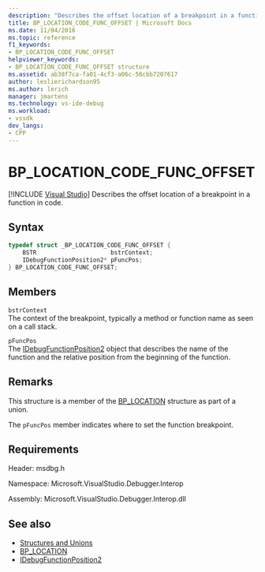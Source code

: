 ```yaml
---
description: "Describes the offset location of a breakpoint in a function in code."
title: BP_LOCATION_CODE_FUNC_OFFSET | Microsoft Docs
ms.date: 11/04/2016
ms.topic: reference
f1_keywords:
- BP_LOCATION_CODE_FUNC_OFFSET
helpviewer_keywords:
- BP_LOCATION_CODE_FUNC_OFFSET structure
ms.assetid: ab38f7ca-fa01-4cf3-a06c-56cbb7207617
author: leslierichardson95
ms.author: lerich
manager: jmartens
ms.technology: vs-ide-debug
ms.workload:
- vssdk
dev_langs:
- CPP
---
```

# BP_LOCATION_CODE_FUNC_OFFSET

 [!INCLUDE [Visual Studio](~/includes/applies-to-version/vs-not-mac.md)]
Describes the offset location of a breakpoint in a function in code.

## Syntax

```cpp
typedef struct _BP_LOCATION_CODE_FUNC_OFFSET {
    BSTR                     bstrContext;
    IDebugFunctionPosition2* pFuncPos;
} BP_LOCATION_CODE_FUNC_OFFSET;
```

## Members
`bstrContext`\
The context of the breakpoint, typically a method or function name as seen on a call stack.

`pFuncPos`\
The [IDebugFunctionPosition2](../../../extensibility/debugger/reference/idebugfunctionposition2.md) object that describes the name of the function and the relative position from the beginning of the function.

## Remarks
This structure is a member of the [BP_LOCATION](../../../extensibility/debugger/reference/bp-location.md) structure as part of a union.

The `pFuncPos` member indicates where to set the function breakpoint.

## Requirements
Header: msdbg.h

Namespace: Microsoft.VisualStudio.Debugger.Interop

Assembly: Microsoft.VisualStudio.Debugger.Interop.dll

## See also
- [Structures and Unions](../../../extensibility/debugger/reference/structures-and-unions.md)
- [BP_LOCATION](../../../extensibility/debugger/reference/bp-location.md)
- [IDebugFunctionPosition2](../../../extensibility/debugger/reference/idebugfunctionposition2.md)

